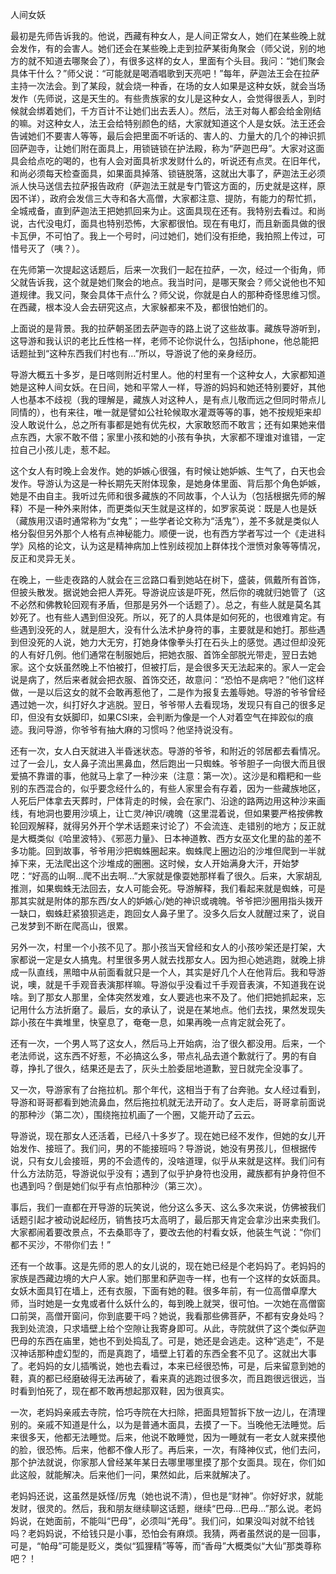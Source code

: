 人间女妖

最初是先师告诉我的。他说，西藏有种女人，是人间正常女人，她们在某些晚上就会发作，有的会害人。她们还会在某些晚上走到拉萨某街角聚会（师父说，别的地方的就不知道去哪聚会了），有很多这样的女人，里面有个头目。我问：“她们聚会具体干什么？”师父说：“可能就是喝酒唱歌到天亮吧！”每年，萨迦法王会在拉萨主持一次法会。到了某段，就会烧一种香，在场的女人如果是这种女妖，就会当场发作（先师说，这是天生的。有些贵族家的女儿是这种女人，会觉得很丢人，到时候就会绑着她们，千方百计不让她们出去丢人）。然后，法王对每人都会给金刚结的嘛。对这种女人，法王会给特别颜色的结，大家就知道这个人是女妖。法王还会告诫她们不要害人等等，最后会把里面不听话的、害人的、力量大的几个的神识抓回萨迦寺，让她们附在面具上，用锁链锁在护法殿，称为“萨迦巴母”。大家对这面具会给点吃的喝的，也有人会对面具祈求发财什么的，听说还有点灵。在旧年代，和尚必须每天检查面具，如果面具掉落、锁链脱落，这就出大事了，萨迦法王必须派人快马送信去拉萨报告政府（萨迦法王就是专门管这方面的，历史就是这样，原因不详），政府会发信三大寺和各大高僧，大家都注意、提防，有能力的帮忙抓，全城戒备，直到萨迦法王把她抓回来为止。这面具现在还有。我特别去看过。和尚说，古代没电灯，面具也特别恐怖，大家都很怕。现在有电灯，而且新面具做的很卡瓦伊，不可怕了。我上一个号时，问过她们，她们没有拒绝，我拍照上传过，可惜号灭了（咦？）。

在先师第一次提起这话题后，后来一次我们一起在拉萨，一次，经过一个街角，师父就告诉我，这个就是她们聚会的地点。我当时问，是哪天聚会？师父说他也不知道规律。我又问，聚会具体干点什么？师父说，你就是白人的那种奇怪思维习惯。在西藏，根本没人会去研究这点，大家躲都来不及，都很怕她们的。

上面说的是背景。我的拉萨朝圣团去萨迦寺的路上说了这些故事。藏族导游听到，这导游和我认识的老比丘性格一样，老师不论你说什么，包括iphone，他总能把话题扯到“这种东西我们村也有…”所以，导游说了他的亲身经历。

导游大概五十多岁，是日喀则附近村里人。他的村里有一个这种女人，大家都知道她是这种人间女妖。在日间，她和平常人一样，导游的妈妈和她还特别要好，其他人也基本不歧视（我的理解是，藏族人对这种人，是有点儿敬而远之但同时带点儿同情的），也有来往，唯一就是譬如公社轮候取水灌溉等等的事，她不按规矩来却没人敢说什么，总之所有事都是她有优先权，大家敢怒而不敢言；还有如果她来借点东西，大家不敢不借；家里小孩和她的小孩有争执，大家都不理谁对谁错，一定拉自己小孩儿走，惹不起。

这个女人有时晚上会发作。她的妒嫉心很强，有时候让她妒嫉、生气了，白天也会发作。导游认为这是一种长期先天附体现象，是她身体里面、背后那个角色妒嫉，她是不由自主。我听过先师和很多藏族的不同故事，个人认为（包括根据先师的解释）不是一种外来附体，而更类似天生就是这样的，如罗家英说：既是人也是妖（藏族用汉语时通常称为“女鬼”；一些学者论文称为“活鬼”），差不多就是类似人格分裂但另外那个人格有点神秘能力。顺便一说，也有西方学者写过一个《走进科学》风格的论文，认为这是精神病加上性别歧视加上群体找个泄愤对象等等情况，反正和灵异无关。

在晚上，一些走夜路的人就会在三岔路口看到她站在树下，盛装，佩戴所有首饰，但披头散发。据说她会把人弄死。导游说应该是吓死，然后你的魂就归她管了（这不必然和佛教轮回观有矛盾，但那是另外一个话题了）。总之，有些人就是莫名其妙死了。也有些人遇到但没死。所以，死了的人具体是如何死的，也很难肯定。有些遇到没死的人，就是胆大，没有什么法术护身符的事，主要就是和她打。那些遇到但没死的人说，她力大无穷，打她身体像拳头打在石头上的感觉。遇过但却没死的人有好几例。他们通常在制服她后，把她衣服、首饰全部脱光带走，翌日去她家。这个女妖虽然晚上不怕被打，但被打后，是会很多天无法起来的。家人一定会说是病了，然后来者就会把衣服、首饰交还，故意问：“恐怕不是病吧？”他们这样做，一是以后这女的就不会敢再惹他了，二是作为报复去羞辱她。导游的爷爷曾经遇过她一次，纠打好久才逃脱。翌日，爷爷带人去看现场，发现只有自己的很多足印，但没有女妖脚印，如果CSI来，会判断为像是一个人对着空气在摔跤似的痕迹。我问导游，你爷爷有抽大麻的习惯吗？他坚持说没有。

还有一次，女人白天就进入半昏迷状态。导游的爷爷，和附近的邻居都去看情况。过了一会儿，女人鼻子流出黑鼻血，然后跑出一只蜘蛛。爷爷胆子一向很大而且很爱搞不靠谱的事，他就马上拿了一种沙来（注意：第一次）。这沙是和糌粑和一些别的东西混合的，似乎要念经什么的，有些人家里会有存着，因为一些藏族地区，人死后尸体拿去天葬时，尸体背走的时候，会在家门、沿途的路两边用这种沙来画线，有地洞也要用沙填上，让亡灵/神识/魂魄（这里混着说，但如果要严格按佛教轮回观解释，就得另外开个学术话题来讨论了）不会流连、走错别的地方；反正就是大概类似《哈里波特》、《邪恶力量》、日本神道教、西方女巫文化里的盐的差不多功能。回到故事，爷爷用沙把蜘蛛圈起来。蜘蛛爬上圈边沿的沙堆但爬到一半就掉下来，无法爬出这个沙堆成的圈圈。这时候，女人开始满身大汗，开始梦呓：“好高的山啊…爬不出去啊…”大家就是像耍她那样看了很久。后来，大家胡乱推测，如果蜘蛛无法回去，女人可能会死。导游解释，我们看起来就是蜘蛛，可是那其实就是附体的那东西/女人的妒嫉心/她的神识或魂魄。爷爷把沙圈用指头拨开一缺口，蜘蛛赶紧狼狈逃走，跑回女人鼻子里了。没多久后女人就醒过来了，说自己发梦到不断在爬高山，很累。

另外一次，村里一个小孩不见了。那小孩当天曾经和女人的小孩吵架还是打架，大家都说一定是女人搞鬼。村里很多男人就去找那女人。因为担心她逃跑，就晚上排成一队直线，黑暗中从前面看就只是一个人，其实是好几个人在他背后。我和导游说，噢，就是千手观音表演那样嘛。导游似乎没看过千手观音表演，不知道我在说啥。到了那女人那里，全体突然发难，女人要逃也来不及了。他们把她抓起来，忘记用什么方法折磨了。最后，女的承认了，说是在某地点。他们去找，果然发现失踪小孩在牛粪堆里，快窒息了，奄奄一息，如果再晚一点肯定就会死了。

还有一次，一个男人骂了这女人，然后马上开始病，治了很久都没用。后来，一个老法师说，这东西不好惹，不必搞这么多，带点礼品去道个歉就行了。男的有自尊，挣扎了很久，结果还是去了，灰头土脸委屈地道歉，翌日就完全没事了。

又一次，导游家有了台拖拉机。那个年代，这相当于有了台奔驰。女人经过看到，导游和哥哥都看到她流鼻血，然后拖拉机就无法开动了。女人走后，哥哥拿前面说的那种沙（第二次），围绕拖拉机画了一个圈，又能开动了云云。

导游说，现在那女人还活着，已经八十多岁了。现在她已经不发作，但她的女儿开始发作、接班了。我们问，男的不能接班吗？导游说，她没有男孩儿，但根据传说，只有女儿会接班，男的不会遗传的，没啥道理，似乎从来就是这样。我们问有什么方法防范，导游说似乎没有；遇到了似乎护身符也没用，藏族都有护身符但不也遇到吗？倒是她们似乎有点怕那种沙（第三次）。

事后，我们一直都在开导游的玩笑说，他分这么多天、这么多次来说，仿佛被我们话题引起才被动说起经历，销售技巧太高明了，最后那天肯定会拿沙出来卖我们。大家都闹着要改景点，不去桑耶寺了，要改去他的村看女妖，他装生气说：“你们都不买沙，不带你们去！”

还有一个故事。这是先师的恩人的女儿说的，现在她已经是个老妈妈了。老妈妈的家族是西藏边境的大户人家。她们那里和萨迦寺一样，也有一个这样的女妖面具。女妖木面具钉在墙上，还有衣服，下面有她的鞋。很多年前，有一位高僧卓摩大师，当时她是一女鬼或者什么妖什么的，每到晚上就哭，很可怕。一次她在高僧窗口前哭，高僧开窗问，你到底要干吗？她说，我看那些佛菩萨，不都有安身处吗？我到处流浪，只求墙壁上给个空隙让我寄身即可。从此，寺院就供了这个类似萨迦巴母的东西在庙里，她也不到处捣乱了。可是，她还是会逃走。这种“逃走”，不是汉神话那种虚幻型的，而是真跑了，墙壁上钉着的东西全套不见了。这就出大事了。老妈妈的女儿插嘴说，她也去看过，本来已经很恐怖，可是，后来留意到她的鞋，真的都已经磨破得无法再破了，看来真的逃跑过很多次，而且跑很远很远，当时看到怕死了，现在都不敢再想起那双鞋，因为很真实。

一次，老妈妈亲戚去寺院，恰巧寺院在大扫除，把面具短暂拆下放一边儿，在清理别的。亲戚不知道是什么，以为是普通木面具，去摸了一下。当晚他无法睡觉。后来很多天，他都无法睡觉。后来，他说不敢睡觉，因为一睡就有一老女人就来摸他的脸，很恐怖。后来，他都不像人形了。再后来，一次，有降神仪式，他们去问，那个护法就说，你家那人曾经某年某日去哪里哪里摸了那个女面具。现在，你们如此这般，就能解决。后来他们一问，果然如此，后来就解决了。

老妈妈还说，这虽然是妖怪/厉鬼（她也说不清），但也是“财神”。你好好求，就能发财，很灵的。然后，我和朋友继续聊这话题，继续“巴母…巴母…”那么说。老妈妈说，在她面前，不能叫“巴母”，必须叫“羌母”。我们问，如果没叫对就不给钱吗？老妈妈说，不给钱只是小事，恐怕会有麻烦。我猜，两者虽然说的是一回事，可是，“帕母”可能是贬义，类似“狐狸精”等等，而“香母”大概类似“大仙”那类尊称吧？！
